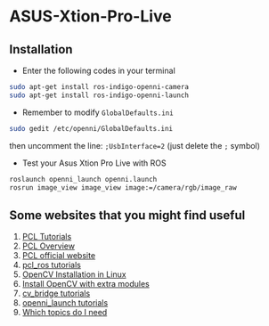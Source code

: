 # ASUS-Xtion-Pro-Live

## Installation
* Enter the following codes in your terminal

```bash
sudo apt-get install ros-indigo-openni-camera
sudo apt-get install ros-indigo-openni-launch
```

* Remember to modify `GlobalDefaults.ini`
```bash
sudo gedit /etc/openni/GlobalDefaults.ini
```
then uncomment the line: `;UsbInterface=2` (just delete the `;` symbol)

* Test your Asus Xtion Pro Live with ROS
```bash
roslaunch openni_launch openni.launch
rosrun image_view image_view image:=/camera/rgb/image_raw
```


## Some websites that you might find useful
1. [PCL Tutorials](http://wiki.ros.org/pcl/Tutorials#pcl.2BAC8-Tutorials.2BAC8-hydro.CA-fd58b424fe3346661f3310747bf6b8e64049beb2_)
1. [PCL Overview](http://wiki.ros.org/pcl/Overview)
1. [PCL official website](http://pointclouds.org/)
1. [pcl_ros tutorials](http://wiki.ros.org/pcl_ros/Tutorials)
1. [OpenCV Installation in Linux](http://docs.opencv.org/3.1.0/d7/d9f/tutorial_linux_install.html#gsc.tab=0)
1. [Install OpenCV with extra modules](https://github.com/opencv/opencv_contrib)
1. [cv_bridge tutorials](http://wiki.ros.org/cv_bridge/Tutorials)
1. [openni_launch tutorials](http://wiki.ros.org/openni_launch/Tutorials)
1. [Which topics do I need](http://wiki.ros.org/openni_launch/Tutorials/BagRecordingPlayback)
